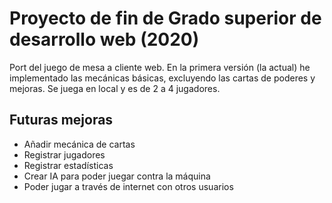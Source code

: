# Proyecto de fin de Grado superior de desarrollo web (2020)
Port del juego de mesa a cliente web.
En la primera versión (la actual) he implementado las mecánicas básicas, excluyendo las cartas de poderes y mejoras.
Se juega en local y es de 2 a 4 jugadores.

## Futuras mejoras
* Añadir mecánica de cartas
* Registrar jugadores
* Registrar estadísticas
* Crear IA para poder juegar contra la máquina
* Poder jugar a través de internet con otros usuarios
